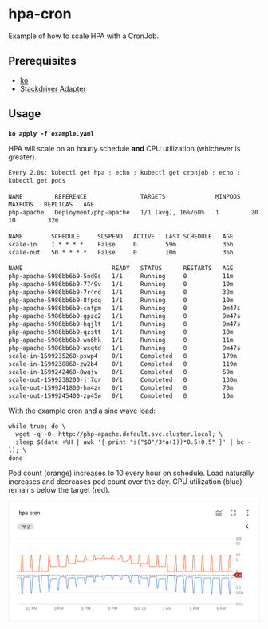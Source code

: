 # hpa-cron
Example of how to scale HPA with a CronJob.

## Prerequisites

* [ko](https://github.com/google/ko)
* [Stackdriver Adapter](https://github.com/GoogleCloudPlatform/k8s-stackdriver/tree/master/custom-metrics-stackdriver-adapter)

## Usage

**`ko apply -f example.yaml`**

HPA will scale on an hourly schedule **and** CPU utilization (whichever is greater).

```
Every 2.0s: kubectl get hpa ; echo ; kubectl get cronjob ; echo ; kubectl get pods

NAME         REFERENCE               TARGETS              MINPODS   MAXPODS   REPLICAS   AGE
php-apache   Deployment/php-apache   1/1 (avg), 16%/60%   1         20        10         32m

NAME        SCHEDULE     SUSPEND   ACTIVE   LAST SCHEDULE   AGE
scale-in    1 * * * *    False     0        59m             36h
scale-out   50 * * * *   False     0        10m             36h

NAME                         READY   STATUS      RESTARTS   AGE
php-apache-5986bb6b9-5nd9s   1/1     Running     0          11m
php-apache-5986bb6b9-7749v   1/1     Running     0          10m
php-apache-5986bb6b9-7r4nd   1/1     Running     0          32m
php-apache-5986bb6b9-8fpdq   1/1     Running     0          10m
php-apache-5986bb6b9-cnfpm   1/1     Running     0          9m47s
php-apache-5986bb6b9-gpzc2   1/1     Running     0          9m47s
php-apache-5986bb6b9-hqjlt   1/1     Running     0          9m47s
php-apache-5986bb6b9-qzstt   1/1     Running     0          10m
php-apache-5986bb6b9-wn6hk   1/1     Running     0          11m
php-apache-5986bb6b9-wxqtd   1/1     Running     0          9m47s
scale-in-1599235260-pswp4    0/1     Completed   0          179m
scale-in-1599238860-zw2b4    0/1     Completed   0          119m
scale-in-1599242460-8wqjv    0/1     Completed   0          59m
scale-out-1599238200-jj7qr   0/1     Completed   0          130m
scale-out-1599241800-hn4zr   0/1     Completed   0          70m
scale-out-1599245400-zp45w   0/1     Completed   0          10m
```

With the example cron and a sine wave load:

```
while true; do \
  wget -q -O- http://php-apache.default.svc.cluster.local; \
  sleep $(date +%H | awk '{ print "s("$0"/3*a(1))*0.5+0.5" }' | bc -l); \
done
```

Pod count (orange) increases to 10 every hour on schedule.
Load naturally increases and decreases pod count over the day.
CPU utilization (blue) remains below the target (red).

![](example.png)
